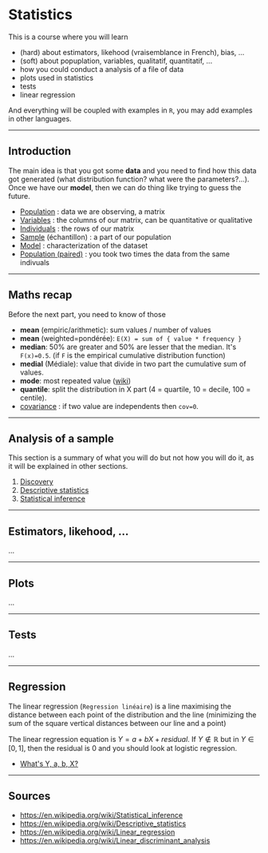# Statistics

This is a course where you will learn

* (hard) about estimators, likehood (vraisemblance in French), bias, ...
* (soft) about popuplation, variables, qualitatif, quantitatif, ...
* how you could conduct a analysis of a file of data
* plots used in statistics
* tests
* linear regression

And everything will be coupled with examples in ``R``,
you may add examples in other languages.

<hr class="sr">

## Introduction

The main idea is that you got some **data** and you need to
find how this data got generated (what distribution function?
what were the parameters?...). Once we have our **model**,
then we can do thing like trying to guess the future.

* [Population](voc/population.md) : data we are observing, a matrix
* [Variables](voc/variables.md) : the columns of our matrix, can be quantitative or qualitative
* [Individuals](voc/individuals.md) : the rows of our matrix
* [Sample](voc/sample.md) (échantillon) : a part of our population
* [Model](voc/model.md) : characterization of the dataset
* [Population (paired)](voc/paired.md) : you took two times the data from the same indivuals

<hr class="sl">

## Maths recap

Before the next part, you need to know of those

* **mean** (empiric/arithmetic): sum values / number of values
* **mean** (weighted=pondérée): ``E(X) = sum of { value * frequency }``
* **median**: 50% are greater and 50% are lesser that the median.
It's ``F(x)=0.5``. (if `F` is the empirical cumulative distribution function)
* **medial** (Médiale): value that divide in two part the cumulative sum of values.
* **mode**: most repeated value ([wiki](https://en.wikipedia.org/wiki/Mode_(statistics)))
* **quantile**: split the distribution in X part (4 = quartile, 10 = decile, 100 = centile).
* [covariance](maths/cov.md) : if two value are independents then ``cov=0``.

<hr class="sr">

## Analysis of a sample

This section is a summary of what you will do
but not how you will do it, as it will be explained
in other sections.

1. [Discovery](analysis/discovery.md)
2. [Descriptive statistics](ds/index.md)
2. [Statistical inference](si/index.md)

<hr class="sl">

## Estimators, likehood, ...

...

<hr class="sr">

## Plots

...

<hr class="sl">

## Tests

...

<hr class="sr">

## Regression

The linear regression (`Regression linéaire`)
is a line maximising the distance between each
point of the distribution and the line
<span class="tms">
(minimizing the sum of the square vertical distances
between our line and a point)
</span>

The linear regression equation is $Y = a + b X + residual$.
If $Y \not\in \mathbb{R}$ but in $Y \in [0,1]$,
then the residual is $0$ and you should look at
logistic regression.

* [What's Y, a, b, X?](regression/equation.md)

<hr class="sl">

## Sources

* <https://en.wikipedia.org/wiki/Statistical_inference>
* <https://en.wikipedia.org/wiki/Descriptive_statistics>
* <https://en.wikipedia.org/wiki/Linear_regression>
* <https://en.wikipedia.org/wiki/Linear_discriminant_analysis>